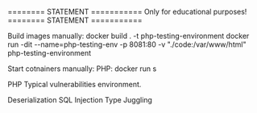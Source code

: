 ======== STATEMENT ===========
Only for educational purposes!
======== STATEMENT ===========

Build images manually:
docker build . -t php-testing-environment
docker run -dit --name=php-testing-env -p 8081:80 -v "./code:/var/www/html" php-testing-environment

Start cotnainers manually:
PHP: docker run s

PHP Typical vulnerabilities environment.

Deserialization
SQL Injection
Type Juggling